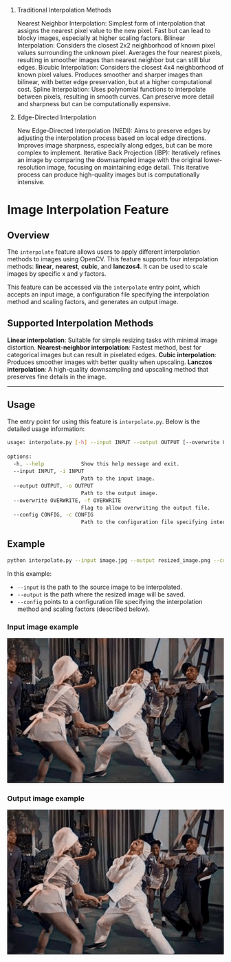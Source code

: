 1. Traditional Interpolation Methods

    Nearest Neighbor Interpolation:
        Simplest form of interpolation that assigns the nearest pixel value to the new pixel.
        Fast but can lead to blocky images, especially at higher scaling factors.
    Bilinear Interpolation:
        Considers the closest 2x2 neighborhood of known pixel values surrounding the unknown pixel.
        Averages the four nearest pixels, resulting in smoother images than nearest neighbor but can still blur edges.
    Bicubic Interpolation:
        Considers the closest 4x4 neighborhood of known pixel values.
        Produces smoother and sharper images than bilinear, with better edge preservation, but at a higher computational cost.
    Spline Interpolation:
        Uses polynomial functions to interpolate between pixels, resulting in smooth curves.
        Can preserve more detail and sharpness but can be computationally expensive.

2. Edge-Directed Interpolation

    New Edge-Directed Interpolation (NEDI):
        Aims to preserve edges by adjusting the interpolation process based on local edge directions.
        Improves image sharpness, especially along edges, but can be more complex to implement.
    Iterative Back Projection (IBP):
        Iteratively refines an image by comparing the downsampled image with the original lower-resolution image, focusing on maintaining edge detail.
        This iterative process can produce high-quality images but is computationally intensive.


# Image Interpolation Feature
## Overview

The `interpolate` feature allows users to apply different interpolation methods to images using OpenCV. This feature supports four interpolation methods: **linear**, **nearest**, **cubic**, and **lanczos4**. It can be used to scale images by specific x and y factors.

This feature can be accessed via the `interpolate` entry point, which accepts an input image, a configuration file specifying the interpolation method and scaling factors, and generates an output image.

## Supported Interpolation Methods

**Linear interpolation**: Suitable for simple resizing tasks with minimal image distortion.
**Nearest-neighbor interpolation**: Fastest method, best for categorical images but can result in pixelated edges.
**Cubic interpolation**: Produces smoother images with better quality when upscaling.
**Lanczos interpolation**: A high-quality downsampling and upscaling method that preserves fine details in the image.

---

## Usage

The entry point for using this feature is `interpolate.py`. Below is the detailed usage information:

```bash
usage: interpolate.py [-h] --input INPUT --output OUTPUT [--overwrite OVERWRITE] --config CONFIG

options:
  -h, --help            Show this help message and exit.
  --input INPUT, -i INPUT
                        Path to the input image.
  --output OUTPUT, -o OUTPUT
                        Path to the output image.
  --overwrite OVERWRITE, -f OVERWRITE
                        Flag to allow overwriting the output file.
  --config CONFIG, -c CONFIG
                        Path to the configuration file specifying interpolation parameters.
```

## Example

```bash
python interpolate.py --input image.jpg --output resized_image.png --config config.json
```

In this example:

* `--input` is the path to the source image to be interpolated.
* `--output` is the path where the resized image will be saved.
* `--config` points to a configuration file specifying the interpolation method and scaling factors (described below).


### Input image example
![](../../../examples/sources/origines_du_lindy_hop.jpeg)


### Output image example
![](../../../examples/sources/origines_du_lindy_hop.jpeg)